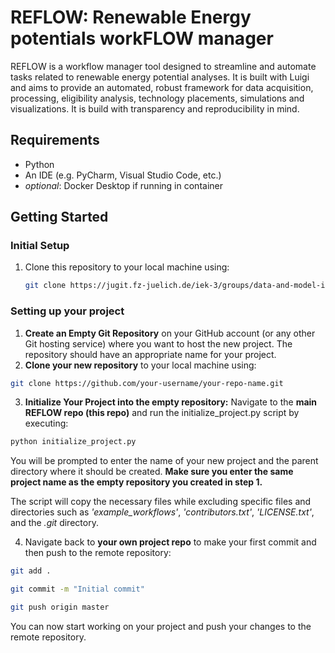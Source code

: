 # REFLOW: Renewable Energy potentials workFLOW manager

REFLOW is a workflow manager tool designed to streamline and automate tasks related to renewable energy potential analyses. It is built with Luigi and aims to provide an automated, robust framework for data acquisition, processing, eligibility analysis, technology placements, simulations and visualizations. It is build with transparency and reproducibility in mind. 

## Requirements
* Python
* An IDE (e.g. PyCharm, Visual Studio Code, etc.)
* *optional*: Docker Desktop if running in container

## Getting Started

### Initial Setup
1. Clone this repository to your local machine using:
    ```bash
    git clone https://jugit.fz-juelich.de/iek-3/groups/data-and-model-integration/pelser/reflow.git
    ```

### Setting up your project
1. **Create an Empty Git Repository** on your GitHub account (or any other Git hosting service) where you want to host the new project. The repository should have an appropriate name for your project. 
2. **Clone your new repository** to your local machine using:
```bash
git clone https://github.com/your-username/your-repo-name.git
```
3. **Initialize Your Project into the empty repository:** Navigate to the **main REFLOW repo (this repo)** and run the initialize_project.py script by executing:
```bash
python initialize_project.py
```

You will be prompted to enter the name of your new project and the parent directory where it should be created.
**Make sure you enter the same project name as the empty repository you created in step 1.** 

The script will copy the necessary files while excluding specific files and directories such as *'example_workflows'*, *'contributors.txt'*, *'LICENSE.txt'*, and the *.git* directory.

4. Navigate back to **your own project repo** to make your first commit and then push to the remote repository:
```bash
git add .
```
```bash
git commit -m "Initial commit"
```
```bash
git push origin master
```
You can now start working on your project and push your changes to the remote repository.